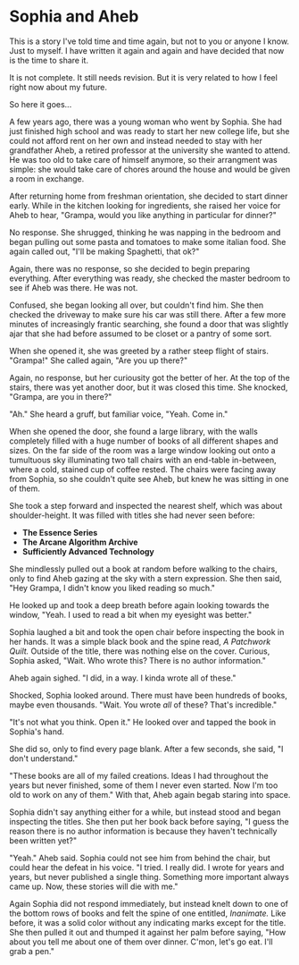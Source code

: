 # Sophia and Aheb

This is a story I've told time and time again, but not to you or anyone I know.
Just to myself.
I have written it again and again and have decided that now is the time to share it.

It is not complete.
It still needs revision.
But it is very related to how I feel right now about my future.

So here it goes...

A few years ago, there was a young woman who went by Sophia.
She had just finished high school and was ready to start her new college life, but she could not afford rent on her own and instead needed to stay with her grandfather Aheb, a retired professor at the university she wanted to attend.
He was too old to take care of himself anymore, so their arrangment was simple: she would take care of chores around the house and would be given a room in exchange.

After returning home from freshman orientation, she decided to start dinner early.
While in the kitchen looking for ingredients, she raised her voice for Aheb to hear, "Grampa, would you like anything in particular for dinner?"

No response.
She shrugged, thinking he was napping in the bedroom and began pulling out some pasta and tomatoes to make some italian food.
She again called out, "I'll be making Spaghetti, that ok?"

Again, there was no response, so she decided to begin preparing everything.
After everything was ready, she checked the master bedroom to see if Aheb was there.
He was not.

Confused, she began looking all over, but couldn't find him.
She then checked the driveway to make sure his car was still there.
After a few more minutes of increasingly frantic searching, she found a door that was slightly ajar that she had before assumed to be closet or a pantry of some sort.

When she opened it, she was greeted by a rather steep flight of stairs. "Grampa!" She called again, "Are you up there?"

Again, no response, but her curiousity got the better of her.
At the top of the stairs, there was yet another door, but it was closed this time.
She knocked, "Grampa, are you in there?"

"Ah." She heard a gruff, but familiar voice, "Yeah. Come in."

When she opened the door, she found a large library, with the walls completely filled with a huge number of books of all different shapes and sizes.
On the far side of the room was a large window looking out onto a tumultuous sky illuminating two tall chairs with an end-table in-between, where a cold, stained cup of coffee rested.
The chairs were facing away from Sophia, so she couldn't quite see Aheb, but knew he was sitting in one of them.

She took a step forward and inspected the nearest shelf, which was about shoulder-height.
It was filled with titles she had never seen before:

* **The Essence Series**
* **The Arcane Algorithm Archive**
* **Sufficiently Advanced Technology**

She mindlessly pulled out a book at random before walking to the chairs, only to find Aheb gazing at the sky with a stern expression.
She then said, "Hey Grampa, I didn't know you liked reading so much."

He looked up and took a deep breath before again looking towards the window, "Yeah. I used to read a bit when my eyesight was better."

Sophia laughed a bit and took the open chair before inspecting the book in her hands. It was a simple black book and the spine read, *A Patchwork Quilt.*
Outside of the title, there was nothing else on the cover.
Curious, Sophia asked, "Wait. Who wrote this? There is no author information."

Aheb again sighed. "I did, in a way. I kinda wrote all of these."

Shocked, Sophia looked around.
There must have been hundreds of books, maybe even thousands.
"Wait. You wrote *all* of these? That's incredible."

"It's not what you think. Open it." He looked over and tapped the book in Sophia's hand.

She did so, only to find every page blank.
After a few seconds, she said, "I don't understand."

"These books are all of my failed creations.
Ideas I had throughout the years but never finished, some of them I never even started.
Now I'm too old to work on any of them."
With that, Aheb again begab staring into space.

Sophia didn't say anything either for a while, but instead stood and began inspecting the titles.
She then put her book back before saying, "I guess the reason there is no author information is because they haven't technically been written yet?"

"Yeah." Aheb said.
Sophia could not see him from behind the chair, but could hear the defeat in his voice.
"I tried. I really did. I wrote for years and years, but never published a single thing. Something more important always came up.
Now, these stories will die with me."

Again Sophia did not respond immediately, but instead knelt down to one of the bottom rows of books and felt the spine of one entitled, *Inanimate.*
Like before, it was a solid color without any indicating marks except for the title.
She then pulled it out and thumped it against her palm before saying, "How about you tell me about one of them over dinner. C'mon, let's go eat. I'll grab a pen."
